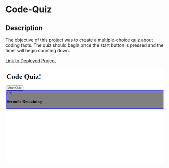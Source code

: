 # Code-Quiz

## Description

The objective of this project was to create a multiple-choice quiz about coding facts. The quiz should begin once the start button is pressed and the timer will begin counting down.

[Link to Deployed Project](https://nzerr57.github.io/Code-Quiz/)

![Screenshot](https://github.com/nzerr57/Code-Quiz/blob/67ee10cbf3b8099620046d391e94f5326692b6a1/assets/Screenshot.png)
